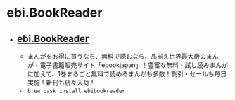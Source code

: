 # ebi.BookReader
- [ebi.BookReader](https://www.ebookjapan.jp/ebj/reader/mac/)
  - 
  - まんがをお得に買うなら、無料で読むなら、品揃え世界最大級のまんが・電子書籍販売サイト「ebookjapan」！豊富な無料・試し読みまんがに加えて、1巻まるごと無料で読めるまんがも多数！割引・セールも毎日実施！新刊も続々入荷！
  - `brew cask install ebibookreader`
